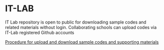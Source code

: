# IT-LAB
IT Lab repository is open to public for downloading sample codes and related materials without login. Collaborating schools can upload codes via IT-Lab registered Github accounts

[Procedure for upload and download sample codes and supporting materials](https://github.com/EITP/IT-LAB/raw/master/Procedure_for_upload%20and_download_sample_codes_and_supporting_materials.pdf) 
